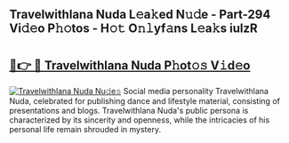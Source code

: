 ## Travelwithlana Nuda L𝚎a𝚔ed N𝚞𝚍e - Part-294 Vi𝚍𝚎o P𝚑𝚘tos - H𝚘𝚝 O𝚗𝚕yf𝚊ns L𝚎a𝚔s iulzR

# <h2><a href="http://kfebhzk.oniu.top/?m=Travelwithlana+Nuda">🔗👉 🔴 Travelwithlana Nuda P𝚑ot𝚘𝚜 V𝚒d𝚎o</a></h2>

[![Travelwithlana Nuda Nu𝚍e𝚜](https://i.imgur.com/0qMVB7G.gif)](http://kfebhzk.oniu.top/?m=Travelwithlana+Nuda)
Social media personality Travelwithlana Nuda, celebrated for publishing dance and lifestyle material, consisting of presentations and blogs. Travelwithlana Nuda's public persona is characterized by its sincerity and openness, while the intricacies of his personal life remain shrouded in mystery.  
